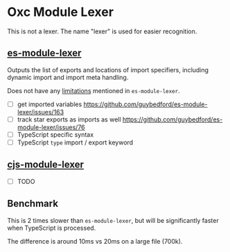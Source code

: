# Oxc Module Lexer

This is not a lexer. The name "lexer" is used for easier recognition.

## [es-module-lexer](https://github.com/guybedford/es-module-lexer)

Outputs the list of exports and locations of import specifiers, including
dynamic import and import meta handling.

Does not have any
[limitations](https://github.com/guybedford/es-module-lexer?tab=readme-ov-file#limitations)
mentioned in `es-module-lexer`.

-   [ ] get imported variables
        https://github.com/guybedford/es-module-lexer/issues/163
-   [ ] track star exports as imports as well
        https://github.com/guybedford/es-module-lexer/issues/76
-   [ ] TypeScript specific syntax
-   [ ] TypeScript `type` import / export keyword

## [cjs-module-lexer](https://github.com/nodejs/cjs-module-lexer)

-   [ ] TODO

## Benchmark

This is 2 times slower than `es-module-lexer`, but will be significantly faster
when TypeScript is processed.

The difference is around 10ms vs 20ms on a large file (700k).

